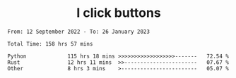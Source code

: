 <h1 align="center">
I click buttons
</h1>

<!--START_SECTION:waka-->

```text
From: 12 September 2022 - To: 26 January 2023

Total Time: 158 hrs 57 mins

Python             115 hrs 18 mins >>>>>>>>>>>>>>>>>>-------   72.54 %
Rust               12 hrs 11 mins  >>-----------------------   07.67 %
Other              8 hrs 3 mins    >------------------------   05.07 %
```

<!--END_SECTION:waka-->
